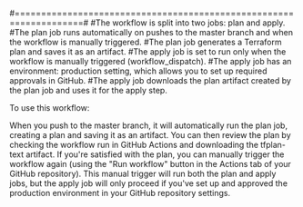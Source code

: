 #===================================================================#
#The workflow is split into two jobs: plan and apply.
#The plan job runs automatically on pushes to the master branch and when the workflow is manually triggered.
#The plan job generates a Terraform plan and saves it as an artifact.
#The apply job is set to run only when the workflow is manually triggered (workflow_dispatch).
#The apply job has an environment: production setting, which allows you to set up required approvals in GitHub.
#The apply job downloads the plan artifact created by the plan job and uses it for the apply step.

To use this workflow:

When you push to the master branch, it will automatically run the plan job, creating a plan and saving it as an artifact.
You can then review the plan by checking the workflow run in GitHub Actions and downloading the tfplan-text artifact.
If you're satisfied with the plan, you can manually trigger the workflow again (using the "Run workflow" button in the Actions tab of your GitHub repository).
This manual trigger will run both the plan and apply jobs, but the apply job will only proceed if you've set up and approved the production environment in your GitHub repository settings.